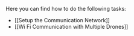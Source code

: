 Here you can find how to do the following tasks:
* [[Setup the Communication Network]]
* [[Wi Fi Communication with Multiple Drones]]